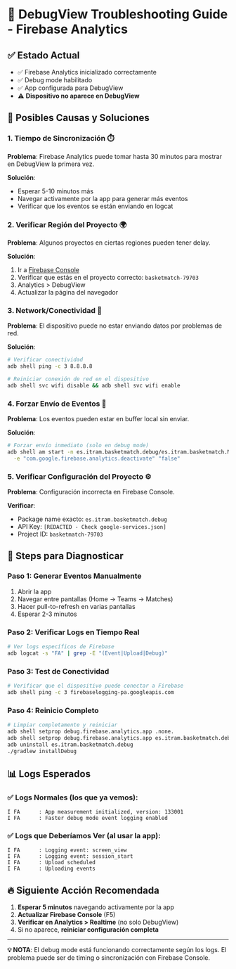 # 🔧 DebugView Troubleshooting Guide - Firebase Analytics

## ✅ **Estado Actual**
- ✅ Firebase Analytics inicializado correctamente
- ✅ Debug mode habilitado 
- ✅ App configurada para DebugView
- ⚠️ **Dispositivo no aparece en DebugView**

## 🎯 **Posibles Causas y Soluciones**

### 1. **Tiempo de Sincronización** ⏱️
**Problema**: Firebase Analytics puede tomar hasta 30 minutos para mostrar en DebugView la primera vez.

**Solución**: 
- Esperar 5-10 minutos más
- Navegar activamente por la app para generar más eventos
- Verificar que los eventos se están enviando en logcat

### 2. **Verificar Región del Proyecto** 🌍
**Problema**: Algunos proyectos en ciertas regiones pueden tener delay.

**Solución**: 
1. Ir a [Firebase Console](https://console.firebase.google.com)
2. Verificar que estás en el proyecto correcto: `basketmatch-79703`
3. Analytics > DebugView
4. Actualizar la página del navegador

### 3. **Network/Conectividad** 📡
**Problema**: El dispositivo puede no estar enviando datos por problemas de red.

**Solución**:
```bash
# Verificar conectividad
adb shell ping -c 3 8.8.8.8

# Reiniciar conexión de red en el dispositivo
adb shell svc wifi disable && adb shell svc wifi enable
```

### 4. **Forzar Envío de Eventos** 🚀
**Problema**: Los eventos pueden estar en buffer local sin enviar.

**Solución**:
```bash
# Forzar envío inmediato (solo en debug mode)
adb shell am start -n es.itram.basketmatch.debug/es.itram.basketmatch.MainActivity \
  -e "com.google.firebase.analytics.deactivate" "false"
```

### 5. **Verificar Configuración del Proyecto** ⚙️
**Problema**: Configuración incorrecta en Firebase Console.

**Verificar**:
- Package name exacto: `es.itram.basketmatch.debug`
- API Key: `[REDACTED - Check google-services.json]`
- Project ID: `basketmatch-79703`

## 🧪 **Steps para Diagnosticar**

### Paso 1: Generar Eventos Manualmente
1. Abrir la app
2. Navegar entre pantallas (Home → Teams → Matches)
3. Hacer pull-to-refresh en varias pantallas
4. Esperar 2-3 minutos

### Paso 2: Verificar Logs en Tiempo Real
```bash
# Ver logs específicos de Firebase
adb logcat -s "FA" | grep -E "(Event|Upload|Debug)"
```

### Paso 3: Test de Conectividad
```bash
# Verificar que el dispositivo puede conectar a Firebase
adb shell ping -c 3 firebaselogging-pa.googleapis.com
```

### Paso 4: Reinicio Completo
```bash
# Limpiar completamente y reiniciar
adb shell setprop debug.firebase.analytics.app .none.
adb shell setprop debug.firebase.analytics.app es.itram.basketmatch.debug
adb uninstall es.itram.basketmatch.debug
./gradlew installDebug
```

## 📊 **Logs Esperados**

### ✅ **Logs Normales** (los que ya vemos):
```
I FA      : App measurement initialized, version: 133001
I FA      : Faster debug mode event logging enabled
```

### ✅ **Logs que Deberíamos Ver** (al usar la app):
```
I FA      : Logging event: screen_view
I FA      : Logging event: session_start  
I FA      : Upload scheduled
I FA      : Uploading events
```

## 🔥 **Siguiente Acción Recomendada**

1. **Esperar 5 minutos** navegando activamente por la app
2. **Actualizar Firebase Console** (F5)
3. **Verificar en Analytics > Realtime** (no solo DebugView)
4. Si no aparece, **reiniciar configuración completa**

---

**💡 NOTA**: El debug mode está funcionando correctamente según los logs. El problema puede ser de timing o sincronización con Firebase Console.
